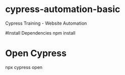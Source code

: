 # cypress-automation-basic
Cypress Training - Website Automation

#Install Dependencies
npm install

# Open Cypress
npx cypress open
